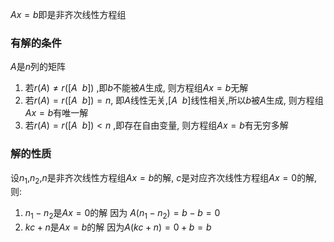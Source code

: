 
$Ax=b$即是非齐次线性方程组

### 有解的条件
$A$是$n$列的矩阵
1. 若$r(A)\neq r([A~~b])$ ,即$b$不能被$A$生成, 则方程组$Ax=b$无解
2. 若$r(A)=r([A~~b])=n$, 即$A$线性无关,$[A~~b]$线性相关,所以$b$被$A$生成, 则方程组$Ax=b$有唯一解
3. 若$r(A)=r([A~~b])<n$ ,即存在自由变量, 则方程组$Ax=b$有无穷多解
### 解的性质
设$n_{1}$,$n_{2}$,$n$是非齐次线性方程组$Ax=b$的解, $c$是对应齐次线性方程组$Ax=0$的解,则:
1. $n_{1}-n_{2}$是$Ax=0$的解
	   因为 $A(n_{1}-n_{2})=b-b=0$
1. $kc+n$是$Ax=b$的解
	   因为$A(kc+n)=0+b=b$

